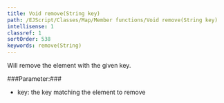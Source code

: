```yaml
---
title: Void remove(String key)
path: /EJScript/Classes/Map/Member functions/Void remove(String key)
intellisense: 1
classref: 1
sortOrder: 538
keywords: remove(String)
---
```


Will remove the element with the given key.



###Parameter:###


 - key: the key matching the element to remove


